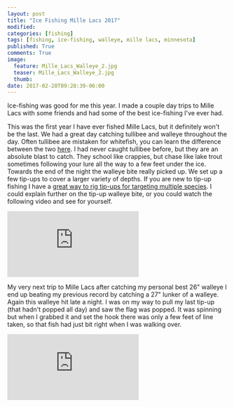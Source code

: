 ```yaml
---
layout: post
title: "Ice Fishing Mille Lacs 2017"
modified:
categories: [fishing]
tags: [fishing, ice-fishing, walleye, mille lacs, minnesota]
published: True
comments: True
image:
  feature: Mille_Lacs_Walleye_2.jpg
  teaser: Mille_Lacs_Walleye_2.jpg
  thumb:
date: 2017-02-28T09:28:39-06:00
---
```


Ice-fishing was good for me this year. I made a couple day trips to Mille Lacs with some friends and had some of the best ice-fishing I've ever had.

This was the first year I have ever fished Mille Lacs, but it definitely won't be the last. We had a great day catching tullibee and walleye throughout the day. Often tullibee are mistaken for whitefish, you can learn the difference between the two <a target="_blank" href="http://www.dnr.state.mn.us/areas/fisheries/baudette/whitefish.html">here</a>. I had never caught tullibee before, but they are an absolute blast to catch. They school like crappies, but chase like lake trout sometimes following your lure all the way to a few feet under the ice. Towards the end of the night the walleye bite really picked up. We set up a few tip-ups to cover a larger variety of depths. If you are new to tip-up fishing I have a <a href="/fishing/Tip-Up-Tips/">great way to rig tip-ups for targeting multiple species</a>. I could explain further on the tip-up walleye bite, or you could watch the following video and see for yourself.

<div class="video">
  <div class="video-wrapper">
      <iframe src="https://www.youtube.com/embed/1XnWUxfqAPk?rel=0" frameborder="0" allowfullscreen></iframe>
  </div>
</div>


My very next trip to Mille Lacs after catching my personal best 26" walleye I end up beating my previous record by catching a 27" lunker of a walleye. Again this walleye hit late a night. I was on my way to pull my last tip-up (that hadn't popped all day) and saw the flag was popped. It was spinning but when I grabbed it and set the hook there was only a few feet of line taken, so that fish had just bit right when I was walking over.


<div class="video">
  <div class="video-wrapper">
      <iframe src="https://www.youtube.com/embed/I0iErtH96aM?rel=0" frameborder="0" allowfullscreen></iframe>
  </div>
</div>